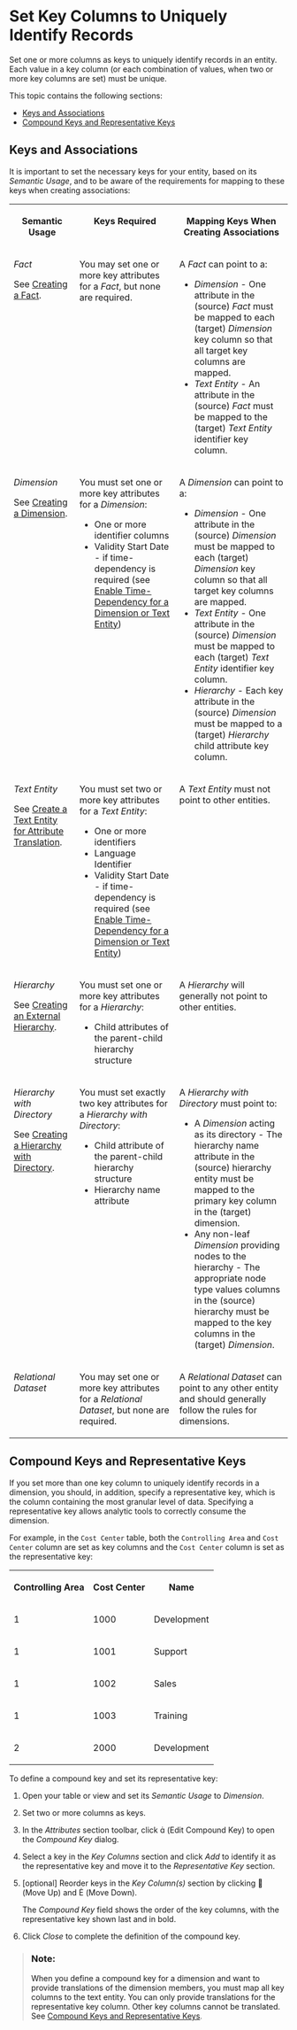 <!-- loiod9ef2c91f6d647e584bad51999e441cd -->

<link rel="stylesheet" type="text/css" href="../css/sap-icons.css"/>

# Set Key Columns to Uniquely Identify Records

Set one or more columns as keys to uniquely identify records in an entity. Each value in a key column \(or each combination of values, when two or more key columns are set\) must be unique.

This topic contains the following sections:

-   [Keys and Associations](set-key-columns-to-uniquely-identify-records-d9ef2c9.md#loiod9ef2c91f6d647e584bad51999e441cd__section_required_keys)
-   [Compound Keys and Representative Keys](set-key-columns-to-uniquely-identify-records-d9ef2c9.md#loiod9ef2c91f6d647e584bad51999e441cd__section_compound_keys)



<a name="loiod9ef2c91f6d647e584bad51999e441cd__section_required_keys"/>

## Keys and Associations

It is important to set the necessary keys for your entity, based on its *Semantic Usage*, and to be aware of the requirements for mapping to these keys when creating associations:


<table>
<tr>
<th valign="top">

Semantic Usage

</th>
<th valign="top">

Keys Required

</th>
<th valign="top">

Mapping Keys When Creating Associations

</th>
</tr>
<tr>
<td valign="top">

*Fact*

See [Creating a Fact](creating-a-fact-30089bd.md).

</td>
<td valign="top">

You may set one or more key attributes for a *Fact*, but none are required.

</td>
<td valign="top">

A *Fact* can point to a:

-   *Dimension* - One attribute in the \(source\) *Fact* must be mapped to each \(target\) *Dimension* key column so that all target key columns are mapped.
-   *Text Entity* - An attribute in the \(source\) *Fact* must be mapped to the \(target\) *Text Entity* identifier key column.



</td>
</tr>
<tr>
<td valign="top">

*Dimension*

See [Creating a Dimension](creating-a-dimension-5aae0e9.md).

</td>
<td valign="top">

You must set one or more key attributes for a *Dimension*:

-   One or more identifier columns
-   Validity Start Date - if time-dependency is required \(see [Enable Time-Dependency for a Dimension or Text Entity](enable-time-dependency-for-a-dimension-or-text-entity-11b2ff4.md)\)



</td>
<td valign="top">

A *Dimension* can point to a:

-   *Dimension* - One attribute in the \(source\) *Dimension* must be mapped to each \(target\) *Dimension* key column so that all target key columns are mapped.
-   *Text Entity* - One attribute in the \(source\) *Dimension* must be mapped to each \(target\) *Text Entity* identifier key column.
-   *Hierarchy* - Each key attribute in the \(source\) *Dimension* must be mapped to a \(target\) *Hierarchy* child attribute key column.



</td>
</tr>
<tr>
<td valign="top">

*Text Entity*

See [Create a Text Entity for Attribute Translation](create-a-text-entity-for-attribute-translation-b25726d.md).

</td>
<td valign="top">

You must set two or more key attributes for a *Text Entity*:

-   One or more identifiers
-   Language Identifier
-   Validity Start Date - if time-dependency is required \(see [Enable Time-Dependency for a Dimension or Text Entity](enable-time-dependency-for-a-dimension-or-text-entity-11b2ff4.md)\)



</td>
<td valign="top">

A *Text Entity* must not point to other entities.

</td>
</tr>
<tr>
<td valign="top">

*Hierarchy*

See [Creating an External Hierarchy](creating-an-external-hierarchy-dbac7a8.md).

</td>
<td valign="top">

You must set one or more key attributes for a *Hierarchy*:

-   Child attributes of the parent-child hierarchy structure



</td>
<td valign="top">

A *Hierarchy* will generally not point to other entities.

</td>
</tr>
<tr>
<td valign="top">

*Hierarchy with Directory*

See [Creating a Hierarchy with Directory](creating-a-hierarchy-with-directory-36c39ee.md).

</td>
<td valign="top">

You must set exactly two key attributes for a *Hierarchy with Directory*:

-   Child attribute of the parent-child hierarchy structure
-   Hierarchy name attribute



</td>
<td valign="top">

A *Hierarchy with Directory* must point to:

-   A *Dimension* acting as its directory - The hierarchy name attribute in the \(source\) hierarchy entity must be mapped to the primary key column in the \(target\) dimension.
-   Any non-leaf *Dimension* providing nodes to the hierarchy - The appropriate node type values columns in the \(source\) hierarchy must be mapped to the key columns in the \(target\) *Dimension*.



</td>
</tr>
<tr>
<td valign="top">

*Relational Dataset*

</td>
<td valign="top">

You may set one or more key attributes for a *Relational Dataset*, but none are required.

</td>
<td valign="top">

A *Relational Dataset* can point to any other entity and should generally follow the rules for dimensions.

</td>
</tr>
</table>



<a name="loiod9ef2c91f6d647e584bad51999e441cd__section_compound_keys"/>

## Compound Keys and Representative Keys

If you set more than one key column to uniquely identify records in a dimension, you should, in addition, specify a representative key, which is the column containing the most granular level of data. Specifying a representative key allows analytic tools to correctly consume the dimension.

For example, in the `Cost Center` table, both the `Controlling Area` and `Cost Center` column are set as key columns and the `Cost Center` column is set as the representative key:


<table>
<tr>
<th valign="top">

Controlling Area

</th>
<th valign="top">

Cost Center

</th>
<th valign="top">

Name

</th>
</tr>
<tr>
<td valign="top">

1

</td>
<td valign="top">

1000

</td>
<td valign="top">

Development

</td>
</tr>
<tr>
<td valign="top">

1

</td>
<td valign="top">

1001

</td>
<td valign="top">

Support

</td>
</tr>
<tr>
<td valign="top">

1

</td>
<td valign="top">

1002

</td>
<td valign="top">

Sales

</td>
</tr>
<tr>
<td valign="top">

1

</td>
<td valign="top">

1003

</td>
<td valign="top">

Training

</td>
</tr>
<tr>
<td valign="top">

2

</td>
<td valign="top">

2000

</td>
<td valign="top">

Development

</td>
</tr>
</table>

To define a compound key and set its representative key:

1.  Open your table or view and set its *Semantic Usage* to *Dimension*.
2.  Set two or more columns as keys.
3.  In the *Attributes* section toolbar, click <span class="SAP-icons-V5"></span> \(Edit Compound Key\) to open the *Compound Key* dialog.
4.  Select a key in the *Key Columns* section and click *Add* to identify it as the representative key and move it to the *Representative Key* section.
5.  \[optional\] Reorder keys in the *Key Column\(s\)* section by clicking <span class="FPA-icons-V3"></span> \(Move Up\) and <span class="SAP-icons-V5"></span> \(Move Down\).

    The *Compound Key* field shows the order of the key columns, with the representative key shown last and in bold.

6.  Click *Close* to complete the definition of the compound key.

> ### Note:  
> When you define a compound key for a dimension and want to provide translations of the dimension members, you must map all key columns to the text entity. You can only provide translations for the representative key column. Other key columns cannot be translated. See [Compound Keys and Representative Keys](set-key-columns-to-uniquely-identify-records-d9ef2c9.md#loiod9ef2c91f6d647e584bad51999e441cd__section_compound_keys).

